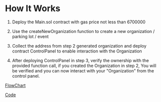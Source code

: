 # How It Works

1. Deploy the Main.sol contract with gas price not less than 6700000

2. Use the createNewOrganization function to create a new organization / parking lot / event

3. Collect the address from step 2 generated organization and deploy contract ControlPanel to enable interaction with the Organization

4. After deploying ControlPanel in step 3, verify the ownership with the provided function call, if you created the Organization in step 2, You will be verified and you can now interact with your "Organization" from the control panel.


[FlowChart](https://github.com/rexdavinci/Ticketing/blob/master/Ticketer/Ticketer.png)

[Code](https://github.com/rexdavinci/Ticketing/tree/master/Ticketer)
